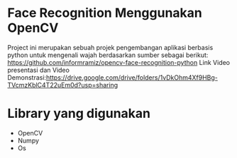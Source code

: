 # Face Recognition Menggunakan OpenCV
Project ini merupakan sebuah projek pengembangan aplikasi berbasis python untuk mengenali wajah berdasarkan sumber sebagai berikut: https://github.com/informramiz/opencv-face-recognition-python
Link Video presentasi dan Video Demonstrasi:https://drive.google.com/drive/folders/1vDkOhm4Xf9HBg-TVcmzKblC4T22uEm0d?usp=sharing

# Library yang digunakan
- OpenCV
- Numpy
- Os
